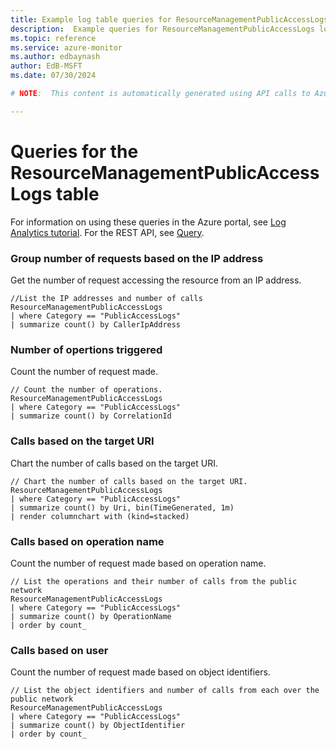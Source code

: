 ```yaml
---
title: Example log table queries for ResourceManagementPublicAccessLogs
description:  Example queries for ResourceManagementPublicAccessLogs log table
ms.topic: reference
ms.service: azure-monitor
ms.author: edbaynash
author: EdB-MSFT
ms.date: 07/30/2024

# NOTE:  This content is automatically generated using API calls to Azure. Any edits made on these files will be overwritten in the next run of the script. 

---
```


# Queries for the ResourceManagementPublicAccessLogs table

For information on using these queries in the Azure portal, see [Log Analytics tutorial](/azure/azure-monitor/logs/log-analytics-tutorial). For the REST API, see [Query](/rest/api/loganalytics/query).


### Group number of requests based on the IP address  


Get the number of request accessing the resource from an IP address.  

```query
//List the IP addresses and number of calls
ResourceManagementPublicAccessLogs
| where Category == "PublicAccessLogs"
| summarize count() by CallerIpAddress 
```



### Number of opertions triggered  


Count the number of request made.  

```query
// Count the number of operations.
ResourceManagementPublicAccessLogs
| where Category == "PublicAccessLogs"
| summarize count() by CorrelationId 
```



### Calls based on the target URI  


Chart the number of calls based on the target URI.  

```query
// Chart the number of calls based on the target URI.
ResourceManagementPublicAccessLogs
| where Category == "PublicAccessLogs"
| summarize count() by Uri, bin(TimeGenerated, 1m)
| render columnchart with (kind=stacked) 
```



### Calls based on operation name  


Count the number of request made based on operation name.  

```query
// List the operations and their number of calls from the public network
ResourceManagementPublicAccessLogs
| where Category == "PublicAccessLogs"
| summarize count() by OperationName
| order by count_
```



### Calls based on user  


Count the number of request made based on object identifiers.  

```query
// List the object identifiers and number of calls from each over the public network
ResourceManagementPublicAccessLogs
| where Category == "PublicAccessLogs"
| summarize count() by ObjectIdentifier
| order by count_ 
```

